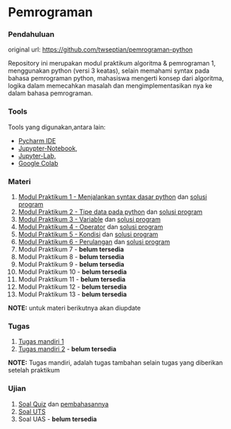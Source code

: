 # Pemrograman

### Pendahuluan

original url: https://github.com/twseptian/pemrograman-python

Repository ini merupakan modul praktikum algoritma & pemrograman 1, menggunakan python (versi 3 keatas), selain memahami syntax pada bahasa pemrograman python, mahasiswa mengerti konsep dari algoritma, logika dalam memecahkan masalah dan mengimplementasikan nya ke dalam bahasa pemrograman. 

### Tools
Tools yang digunakan,antara lain: 
- [Pycharm IDE](https://www.jetbrains.com/pycharm/)
- [Jupypter-Notebook](https://jupyter.org/), 
- [Jupyter-Lab,](https://jupyterlab.readthedocs.io/en/stable/)
- [Google Colab](colab.research.google.com)

### Materi
1. [Modul Praktikum 1 - Menjalankan syntax dasar python](https://nbviewer.jupyter.org/github/twseptian/pemrograman-python/blob/master/notebooks/modul-1-menjalankan-python.ipynb) dan [solusi program ]()
2. [Modul Praktikum 2 - Tipe data pada python](https://nbviewer.jupyter.org/github/twseptian/pemrograman-python/blob/master/notebooks/modul-2-tipe-data.ipynb) dan [solusi program ]()
3. [Modul Praktikum 3 - Variable](https://nbviewer.jupyter.org/github/twseptian/pemrograman-python/blob/master/notebooks/modul-3-variable.ipynb) dan [solusi program ]()
4. [Modul Praktikum 4 - Operator](https://nbviewer.jupyter.org/github/twseptian/pemrograman-python/blob/master/notebooks/modul-4-operator.ipynb) dan [solusi program ]()
5. [Modul Praktikum 5 - Kondisi](https://nbviewer.jupyter.org/github/twseptian/pemrograman-python/blob/master/notebooks/modul-5-kondisi.ipynb) dan [solusi program ]()
6. [Modul Praktikum 6 - Perulangan](https://nbviewer.jupyter.org/github/twseptian/pemrograman-python/blob/master/notebooks/modul-6-perulangan.ipynb) dan [solusi program ]()
7. Modul Praktikum 7 - **belum tersedia**
8. Modul Praktikum 8 - **belum tersedia**
9. Modul Praktikum 9 - **belum tersedia**
10. Modul Praktikum 10 - **belum tersedia**
11. Modul Praktikum 11 - **belum tersedia**
12. Modul Praktikum 12 - **belum tersedia**
13. Modul Praktikum 13 - **belum tersedia**

**NOTE:** untuk materi berikutnya akan diupdate

### Tugas
1. [Tugas mandiri 1](https://github.com/twseptian/pemrograman-python/blob/master/notebooks/tugas-mandiri.md)
2. [Tugas mandiri 2]() - **belum tersedia**

**NOTE:** Tugas mandiri, adalah tugas tambahan selain tugas yang diberikan setelah praktikum

### Ujian
1. [Soal Quiz](https://github.com/twseptian/pemrograman-python/blob/master/documents/soal-kuis.pdf) dan [pembahasannya](https://github.com/twseptian/pemrograman-python/tree/master/scripts)
2. [Soal UTS](https://github.com/twseptian/pemrograman-python/blob/master/notebooks/uts.md)
3. Soal UAS - **belum tersedia**

